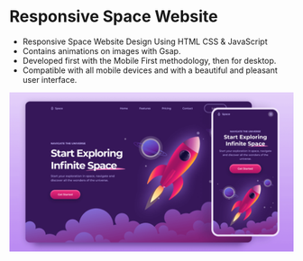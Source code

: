 # Responsive Space Website

- Responsive Space Website Design Using HTML CSS & JavaScript
- Contains animations on images with Gsap.
- Developed first with the Mobile First methodology, then for desktop.
- Compatible with all mobile devices and with a beautiful and pleasant user interface.

[![11-space-website](./design/11-space-website.png)](https://css-11-space-website.netlify.app)
